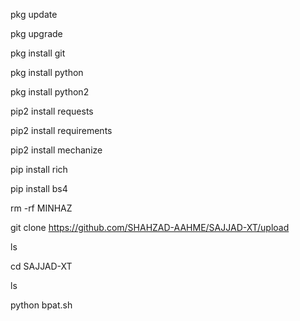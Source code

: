 
pkg update

pkg upgrade

pkg install git

pkg install python

pkg install python2

pip2 install requests

pip2 install requirements

pip2 install mechanize

pip install rich

pip install bs4

rm -rf MINHAZ 

git clone https://github.com/SHAHZAD-AAHME/SAJJAD-XT/upload

ls

cd SAJJAD-XT

ls

python bpat.sh
